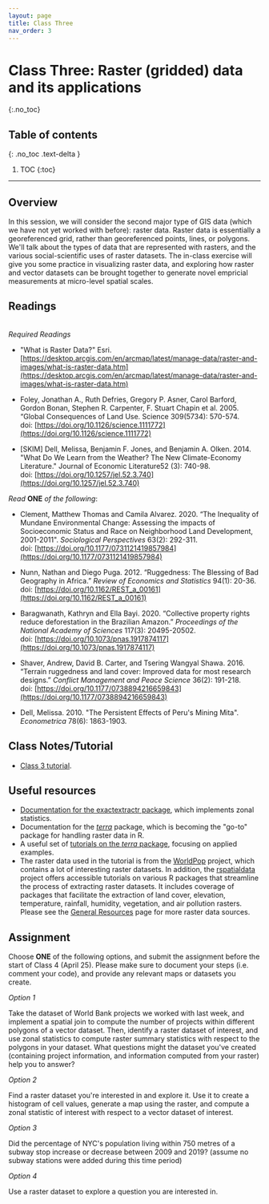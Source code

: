 ```yaml
---
layout: page
title: Class Three
nav_order: 3
---
```


# Class Three: Raster (gridded) data and its applications
{:.no_toc}

## Table of contents
{: .no_toc .text-delta }

1. TOC
{:toc}

---

## Overview

In this session, we will consider the second major type of GIS data (which we have not yet worked with before): raster data. Raster data is essentially a georeferenced grid, rather than georeferenced points, lines, or polygons. We'll talk about the types of data that are represented with rasters, and the various social-scientific uses of raster datasets. The in-class exercise will give you some practice in visualizing raster data, and exploring how raster and vector datasets can be brought together to generate novel empricial measurements at micro-level spatial scales.  

## Readings
\
*Required Readings*

* "What is Raster Data?" Esri. [https://desktop.arcgis.com/en/arcmap/latest/manage-data/raster-and-images/what-is-raster-data.htm](https://desktop.arcgis.com/en/arcmap/latest/manage-data/raster-and-images/what-is-raster-data.htm) 

* Foley, Jonathan A., Ruth Defries, Gregory P. Asner, Carol Barford, Gordon Bonan, Stephen R. Carpenter, F. Stuart Chapin et al. 2005. “Global Consequences of Land Use. Science 309(5734): 570-574.\
doi: [https://doi.org/10.1126/science.1111772](https://doi.org/10.1126/science.1111772)

* [SKIM] Dell, Melissa, Benjamin F. Jones, and Benjamin A. Olken. 2014. "What Do We Learn from the Weather? The New Climate-Economy Literature." Journal of Economic Literature52 (3): 740-98.\
doi: [https://doi.org/10.1257/jel.52.3.740](https://doi.org/10.1257/jel.52.3.740)

*Read* **ONE** *of the following*:

* Clement, Matthew Thomas and Camila Alvarez. 2020. “The Inequality of Mundane Environmental Change: Assessing the impacts of Socioeconomic Status and Race on Neighborhood Land Development, 2001-2011". *Sociological Perspectives* 63(2): 292-311.\
doi: [https://doi.org/10.1177/0731121419857984](https://doi.org/10.1177/0731121419857984)

* Nunn, Nathan and Diego Puga. 2012. “Ruggedness: The Blessing of Bad Geography in Africa.” *Review of Economics and Statistics* 94(1): 20-36.\
doi: [https://doi.org/10.1162/REST_a_00161](https://doi.org/10.1162/REST_a_00161)

* Baragwanath, Kathryn and Ella Bayi. 2020. “Collective property rights reduce deforestation in the Brazilian Amazon.” *Proceedings of the National Academy of Sciences* 117(3): 20495-20502.\
doi: [https://doi.org/10.1073/pnas.1917874117](https://doi.org/10.1073/pnas.1917874117) 

* Shaver, Andrew, David B. Carter, and Tsering Wangyal Shawa. 2016. “Terrain ruggedness and land cover: Improved data for most research designs.” *Conflict Management and Peace Science* 36(2): 191-218.\
doi: [https://doi.org/10.1177/0738894216659843](https://doi.org/10.1177/0738894216659843)

* Dell, Melissa. 2010. "The Persistent Effects of Peru's Mining Mita". *Econometrica* 78(6): 1863-1903. 

## Class Notes/Tutorial

* [Class 3 tutorial](class_notes/class3/raster_analysis.html). 

## Useful resources

* [Documentation for the exactextractr package](https://cran.r-project.org/web/packages/exactextractr/readme/README.html), which implements zonal statistics.
* Documentation for the [*terra*](https://cran.r-project.org/web/packages/terra/index.html) package, which is becoming the "go-to" package for handling raster data in R. 
* A useful set of [tutorials on the *terra* package](https://rspatial.org/terra/#google_vignette), focusing on applied examples. 
* The raster data used in the tutorial is from the [WorldPop](https://www.worldpop.org/) project, which contains a lot of interesting raster datasets. In addition, the [rspatialdata](https://rspatialdata.github.io/index.html) project offers accessible tutorials on various R packages that streamline the process of extracting raster datasets. It includes coverage of packages that facilitate the extraction of land cover, elevation, temperature, rainfall, humidity, vegetation, and air pollution rasters. Please see the [General Resources](resources.md) page for more raster data sources. 

## Assignment

Choose **ONE** of the following options, and submit the assignment before the start of Class 4 (April 25). Please make sure to document your steps (i.e. comment your code), and provide any relevant maps or datasets you create. 

*Option 1*

Take the dataset of World Bank projects we worked with last week, and implement a spatial join to compute the number of projects within different polygons of a vector dataset. Then, identify a raster dataset of interest, and use zonal statistics to compute raster summary statistics with respect to the polygons in your dataset. What questions might the dataset you've created (containing project information, and information computed from your raster) help you to answer? 

*Option 2* 

Find a raster dataset you're interested in and explore it. Use it to create a histogram of cell values, generate a map using the raster, and compute a zonal statistic of interest with respect to a vector dataset of interest. 

*Option 3* 

Did the percentage of NYC's population living within 750 metres of a subway stop increase or decrease between 2009 and 2019? (assume no subway stations were added during this time period) 

*Option 4*

Use a raster dataset to explore a question you are interested in. 







